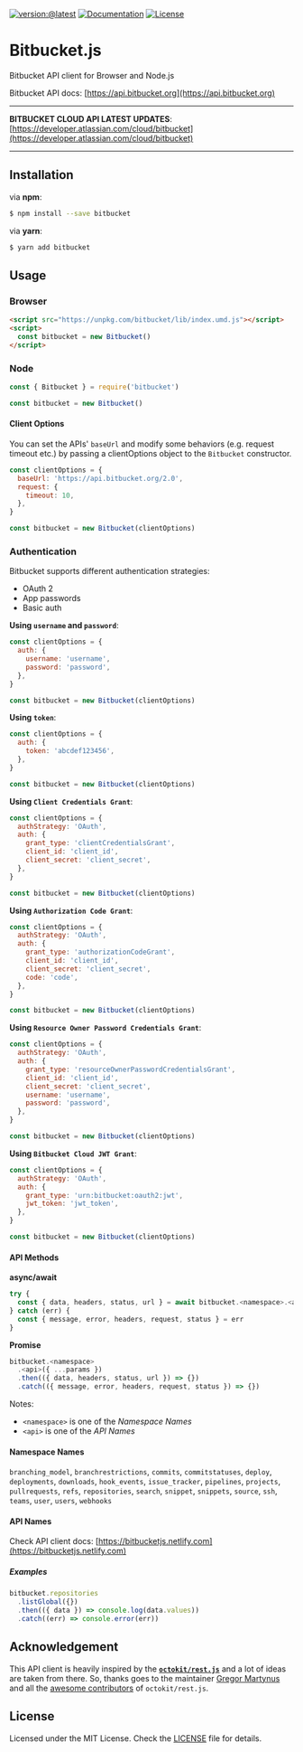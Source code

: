 [![version:@latest](https://img.shields.io/npm/v/bitbucket.svg?style=for-the-badge)](https://www.npmjs.com/package/bitbucket)
[![Documentation](https://img.shields.io/badge/docs-bitbucket.js-blue.svg?style=for-the-badge)](https://bitbucketjs.netlify.app)
[![License](https://img.shields.io/github/license/MunifTanjim/node-bitbucket.svg?style=for-the-badge)](https://github.com/MunifTanjim/node-bitbucket/blob/master/LICENSE)

# Bitbucket.js

Bitbucket API client for Browser and Node.js

Bitbucket API docs: [https://api.bitbucket.org](https://api.bitbucket.org)

---

**BITBUCKET CLOUD API LATEST UPDATES**: [https://developer.atlassian.com/cloud/bitbucket](https://developer.atlassian.com/cloud/bitbucket)

---

## Installation

via **npm**:

```sh
$ npm install --save bitbucket
```

via **yarn**:

```sh
$ yarn add bitbucket
```

## Usage

### Browser

```html
<script src="https://unpkg.com/bitbucket/lib/index.umd.js"></script>
<script>
  const bitbucket = new Bitbucket()
</script>
```

### Node

```js
const { Bitbucket } = require('bitbucket')

const bitbucket = new Bitbucket()
```

#### Client Options

You can set the APIs' `baseUrl` and modify some behaviors (e.g. request timeout etc.) by passing a clientOptions object to the `Bitbucket` constructor.

```js
const clientOptions = {
  baseUrl: 'https://api.bitbucket.org/2.0',
  request: {
    timeout: 10,
  },
}

const bitbucket = new Bitbucket(clientOptions)
```

### Authentication

Bitbucket supports different authentication strategies:

- OAuth 2
- App passwords
- Basic auth

**Using `username` and `password`**:

```js
const clientOptions = {
  auth: {
    username: 'username',
    password: 'password',
  },
}

const bitbucket = new Bitbucket(clientOptions)
```

**Using `token`**:

```js
const clientOptions = {
  auth: {
    token: 'abcdef123456',
  },
}

const bitbucket = new Bitbucket(clientOptions)
```

**Using `Client Credentials Grant`**:

```js
const clientOptions = {
  authStrategy: 'OAuth',
  auth: {
    grant_type: 'clientCredentialsGrant',
    client_id: 'client_id',
    client_secret: 'client_secret',
  },
}

const bitbucket = new Bitbucket(clientOptions)
```

**Using `Authorization Code Grant`**:

```js
const clientOptions = {
  authStrategy: 'OAuth',
  auth: {
    grant_type: 'authorizationCodeGrant',
    client_id: 'client_id',
    client_secret: 'client_secret',
    code: 'code',
  },
}

const bitbucket = new Bitbucket(clientOptions)
```

**Using `Resource Owner Password Credentials Grant`**:

```js
const clientOptions = {
  authStrategy: 'OAuth',
  auth: {
    grant_type: 'resourceOwnerPasswordCredentialsGrant',
    client_id: 'client_id',
    client_secret: 'client_secret',
    username: 'username',
    password: 'password',
  },
}

const bitbucket = new Bitbucket(clientOptions)
```

**Using `Bitbucket Cloud JWT Grant`**:

```js
const clientOptions = {
  authStrategy: 'OAuth',
  auth: {
    grant_type: 'urn:bitbucket:oauth2:jwt',
    jwt_token: 'jwt_token',
  },
}

const bitbucket = new Bitbucket(clientOptions)
```

#### API Methods

**async/await**

```js
try {
  const { data, headers, status, url } = await bitbucket.<namespace>.<api>({ ...params })
} catch (err) {
  const { message, error, headers, request, status } = err
}
```

**Promise**

```js
bitbucket.<namespace>
  .<api>({ ...params })
  .then(({ data, headers, status, url }) => {})
  .catch(({ message, error, headers, request, status }) => {})
```

Notes:

- `<namespace>` is one of the _Namespace Names_
- `<api>` is one of the _API Names_

#### Namespace Names

`branching_model`, `branchrestrictions`, `commits`, `commitstatuses`, `deploy`, `deployments`, `downloads`, `hook_events`, `issue_tracker`, `pipelines`, `projects`, `pullrequests`, `refs`, `repositories`, `search`, `snippet`, `snippets`, `source`, `ssh`, `teams`, `user`, `users`, `webhooks`

#### API Names

Check API client docs: [https://bitbucketjs.netlify.com](https://bitbucketjs.netlify.com)

##### Examples

```js
bitbucket.repositories
  .listGlobal({})
  .then(({ data }) => console.log(data.values))
  .catch((err) => console.error(err))
```

## Acknowledgement

This API client is heavily inspired by the **[`octokit/rest.js`](https://github.com/octokit/rest.js/)** and a lot of ideas are taken from there. So, thanks goes to the maintainer [Gregor Martynus](https://github.com/gr2m) and all the [awesome contributors](https://github.com/octokit/rest.js/graphs/contributors) of `octokit/rest.js`.

## License

Licensed under the MIT License. Check the [LICENSE](https://github.com/MunifTanjim/node-bitbucket/blob/master/LICENSE) file for details.
